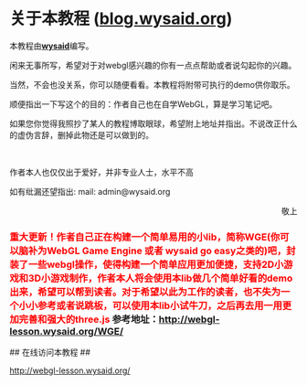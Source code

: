 ﻿
<h1>关于本教程 (<a href="http://blog.wysaid.org/" target="_blank">blog.wysaid.org</a>)</h1>
<p>本教程由<u><b><a href="http://blog.wysaid.org/" target="_blank">wysaid</a></b></u>编写。</p>
<p>闲来无事所写，希望对于对webgl感兴趣的你有一点点帮助或者说勾起你的兴趣。</p>
<p>当然，不会也没关系，你可以随便看看。本教程将附带可执行的demo供你取乐。</p>
<p>顺便指出一下写这个的目的：作者自己也在自学WebGL，算是学习笔记吧。</p>
<p>如果您你觉得我照抄了某人的教程博取眼球，希望附上地址并指出。不说改正什么的虚伪言辞，删掉此物还是可以做到的。</p>
<br />
<p>作者本人也仅仅出于爱好，并非专业人士，水平不高</p>
<p>如有纰漏还望指出: mail: admin@wysaid.org</p>
<p style="text-align:right">敬上</p>
<h3>
<font color = "red">重大更新！作者自己正在构建一个简单易用的小lib，简称WGE(你可以脑补为WebGL Game Engine 或者 wysaid go easy之类的)吧，封装了一些webgl操作，使得构建一个简单应用更加便捷，支持2D小游戏和3D小游戏制作，作者本人将会使用本lib做几个简单好看的demo出来，希望可以帮到读者。对于希望以此为工作的读者，也不失为一个小小参考或者说跳板，可以使用本lib小试牛刀，之后再去用一用更加完善和强大的three.js
</font>参考地址：<a href="http://webgl-lesson.wysaid.org/WGE/" target="_blank">http://webgl-lesson.wysaid.org/WGE/</a>
</h3>
## 在线访问本教程 ##

http://webgl-lesson.wysaid.org/